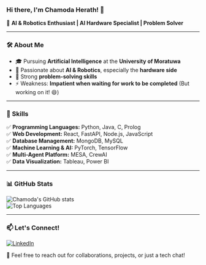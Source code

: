### Hi there, I'm Chamoda Herath! 👋

🚀 **AI & Robotics Enthusiast | AI Hardware Specialist | Problem Solver**

---

### 🛠️ About Me
- 🎓 Pursuing **Artificial Intelligence** at the **University of Moratuwa**
- 🤖 Passionate about **AI & Robotics**, especially the **hardware side**
- 🧠 Strong **problem-solving skills**
- ⚡ Weakness: **Impatient when waiting for work to be completed** (But working on it! 😄)

---

### 📌 Skills
✅ **Programming Languages:** Python, Java, C, Prolog  
✅ **Web Development:** React, FastAPI, Node.js, JavaScript  
✅ **Database Management:** MongoDB, MySQL  
✅ **Machine Learning & AI:** PyTorch, TensorFlow  
✅ **Multi-Agent Platform:** MESA, CrewAI  
✅ **Data Visualization:** Tableau, Power BI  

---

### 📊 GitHub Stats
![Chamoda's GitHub stats](https://github-readme-stats.vercel.app/api?username=chamodaherath&show_icons=true&theme=radical)  
![Top Languages](https://github-readme-stats.vercel.app/api/top-langs/?username=chamodaherath&layout=compact&theme=radical)  

---

### 📫 Let's Connect!  
[![LinkedIn](https://img.shields.io/badge/LinkedIn-0077B5?style=for-the-badge&logo=linkedin&logoColor=white)](https://www.linkedin.com/in/chamoda-herath)   

💬 Feel free to reach out for collaborations, projects, or just a tech chat!
